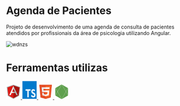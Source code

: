 # Agenda de Pacientes
Projeto de desenvolvimento de uma agenda de consulta de pacientes atendidos por profissionais da área de psicologia utilizando Angular.

<p align="left"> 
  <img src="https://komarev.com/ghpvc/?username=wdnzs&label=Profile%20views&color=0e75b6&style=flat" alt="wdnzs" /> 
</p>
 
# Ferramentas utilizas


<a href="https://angular.io">
  <img
    src="https://github.com/devicons/devicon/blob/master/icons/angularjs/angularjs-original.svg"
    width="40" 
    height="40"
    alt="Página Oficial do Angular" />
</a>
<a></a>
<a href="https://openjdk.org/">
  <img
    src="https://github.com/devicons/devicon/blob/master/icons/typescript/typescript-original.svg"
    width="40" 
    height="50"
    alt="Typescript" />
</a>
<a></a>
<a href="https://spring.io/">
  <img
    src="https://github.com/devicons/devicon/blob/master/icons/html5/html5-original.svg"
    width="40" 
    height="40"
    alt="HTML" />
</a>
<a></a>
<a href="https://nodejs.org/en">
  <img
    src="https://github.com/devicons/devicon/blob/master/icons/nodejs/nodejs-plain.svg"
    width="40" 
    height="40"
    alt="Página Oficial do NodeJS" />
</a>
